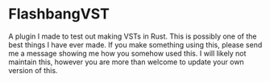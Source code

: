 # FlashbangVST
A plugin I made to test out making VSTs in Rust. This is possibly one of the best things I have ever made. If you make something using this, please send me a message showing me how you somehow used this. I will likely not maintain this, however you are more than welcome to update your own version of this.
